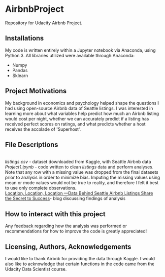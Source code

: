 # AirbnbProject
Repository for Udacity Airbnb Project.

## Installations
My code is written entirely within a Jupyter notebook via Anaconda, using Python 3. 
All libraries utilized were available through Anaconda:
  - Numpy
  - Pandas
  - Sklearn

## Project Motivations
My background in economics and psychology helped shape the questions I had using open-source Airbnb data of Seattle listings.
I was interested in learning more about what variables help predict how much an Airbnb listing would cost per night, whether we can accurately predict if a listing has received perfect scores on ratings, and what predicts whether a host receives the accolade of 'Superhost'.

## File Descriptions
<br> *listings.csv* - dataset downloaded from Kaggle, with Seattle Airbnb data
<br> *Project1.ipynb* - code written to clean *listings* data and perform analyses. Note that any row with a missing value was dropped from the final datasets prior to analysis in order to minimize bias. Imputing the missing values using mean or mode values would not be true to reality, and therefore I felt it best to use only complete observations. 
<br> [Location, Location, Location —Data Behind Seattle Airbnb Listings Share the Secret to Success](https://medium.com/@nataliya.rubinchik/location-location-location-data-behind-seattle-airbnb-listings-share-the-secret-to-success-5b5de0f77dd0)- blog discussing findings of analysis

## How to interact with this project
Any feedback regarding how the analysis was performed or recommendations for how to improve the code is greatly appreciated!

## Licensing, Authors, Acknowledgements
I would like to thank Airbnb for providing the data through Kaggle. I would also like to acknowledge that certain functions in the code came from the Udacity Data Scientist course. 
